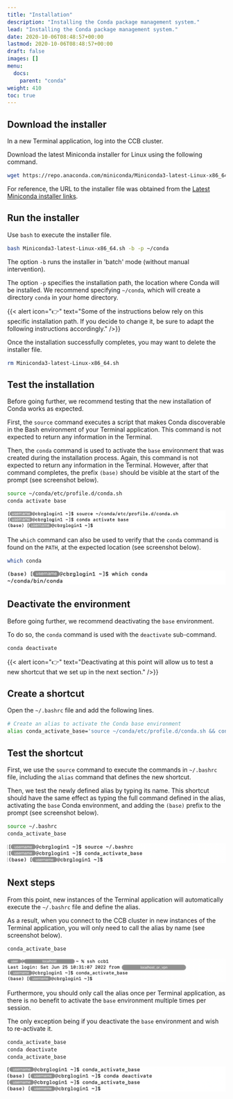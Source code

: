 ```yaml
---
title: "Installation"
description: "Installing the Conda package management system."
lead: "Installing the Conda package management system."
date: 2020-10-06T08:48:57+00:00
lastmod: 2020-10-06T08:48:57+00:00
draft: false
images: []
menu:
  docs:
    parent: "conda"
weight: 410
toc: true
---
```


## Download the installer

In a new Terminal application, log into the CCB cluster.

Download the latest Miniconda installer for Linux using the following command.

```bash
wget https://repo.anaconda.com/miniconda/Miniconda3-latest-Linux-x86_64.sh
```

For reference, the URL to the installer file was obtained from the
[Latest Miniconda installer links][miniconda-installers-latest].

## Run the installer

Use `bash` to execute the installer file.

```bash
bash Miniconda3-latest-Linux-x86_64.sh -b -p ~/conda
```

The option `-b` runs the installer in 'batch' mode (without manual intervention).

The option `-p` specifies the installation path, the location where Conda will
be installed.
We recommend specifying `~/conda`, which will create a directory `conda` in your
home directory.

{{< alert icon="👉" text="Some of the instructions below rely on this specific installation path. If you decide to change it, be sure to adapt the following instructions accordingly." />}}

Once the installation successfully completes, you may want to delete the installer
file.

```bash
rm Miniconda3-latest-Linux-x86_64.sh
```

## Test the installation

Before going further, we recommend testing that the new installation of Conda works
as expected.

First, the `source` command executes a script that makes Conda discoverable in the
Bash environment of your Terminal application.
This command is not expected to return any information in the Terminal.

Then, the `conda` command is used to activate the `base` environment that was
created during the installation process.
Again, this command is not expected to return any information in the Terminal.
However, after that command completes, the prefix `(base)` should be visible
at the start of the prompt (see screenshot below).

```bash
source ~/conda/etc/profile.d/conda.sh
conda activate base
```

![Interactively testing a Conda installation.](test-interactively.png)

The `which` command can also be used to verify that the `conda` command
is found on the `PATH`, at the expected location (see screenshot below).

```bash
which conda
```

![Querying the location of the 'conda' executable.](conda-which.png)

## Deactivate the environment

Before going further, we recommend deactivating the `base` environment.

To do so, the `conda` command is used with the `deactivate` sub-command.

```bash
conda deactivate
```

{{< alert icon="👉" text="Deactivating at this point will allow us to test a new shortcut that we set up in the next section." />}}

## Create a shortcut

Open the `~/.bashrc` file and add the following lines.

```bash
# Create an alias to activate the Conda base environment
alias conda_activate_base='source ~/conda/etc/profile.d/conda.sh && conda activate base'
```

## Test the shortcut

First, we use the `source` command to execute the commands in `~/.bashrc` file,
including the `alias` command that defines the new shortcut.

Then, we test the newly defined alias by typing its name.
This shortcut should have the same effect as typing the full command defined in the alias,
activating the `base` Conda environment, and adding the `(base)` prefix to the prompt
(see screenshot below).

```bash
source ~/.bashrc
conda_activate_base
```

![Testing the alias.](test-alias.png)

## Next steps

From this point, new instances of the Terminal application will automatically execute the 
`~/.bashrc` file and define the alias.

As a result, when you connect to the CCB cluster in new instances of the Terminal application,
you will only need to call the alias by name (see screenshot below).

```bash
conda_activate_base
```

![Immediately use the alias after connecting over SSH.](ssh-and-alias.png)

Furthermore, you should only call the alias once per Terminal application, as there is no
benefit to activate the `base` environment multiple times per session.

The only exception being if you deactivate the `base` environment and wish to re-activate it.

```bash
conda_activate_base
conda deactivate
conda_activate_base
```

![Sequentially activating and deactivating the Conda 'base' environment.](activate-deactivate.png)

<!-- Link definitions -->

[miniconda-installers-latest]: https://docs.conda.io/en/latest/miniconda.html#latest-miniconda-installer-links
